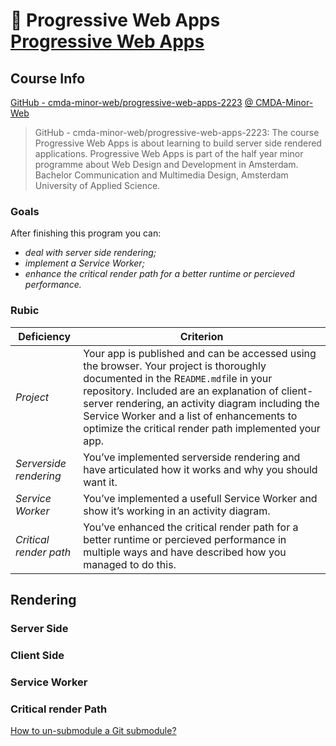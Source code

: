 # 􀯖 Progressive Web Apps [Progressive Web Apps](https://github.com/cmda-minor-web/progressive-web-apps-2223)

## Course Info
[GitHub - cmda-minor-web/progressive-web-apps-2223](https://github.com/cmda-minor-web/progressive-web-apps-2223) [@ CMDA-Minor-Web](https://github.com/cmda-minor-web/) 

> GitHub - cmda-minor-web/progressive-web-apps-2223: The course Progressive Web Apps is about learning to build server side rendered applications. Progressive Web Apps is part of the half year minor programme about Web Design and Development in Amsterdam. Bachelor Communication and Multimedia Design, Amsterdam University of Applied Science.

### Goals

After finishing this program you can:

- *deal with server side rendering;*
- *implement a Service Worker;*
- *enhance the critical render path for a better runtime or percieved performance.*

### Rubic

| **Deficiency**         | **Criterion**                                                                                                                                                                                                                                                                                                                                 |
|------------------------|-----------------------------------------------------------------------------------------------------------------------------------------------------------------------------------------------------------------------------------------------------------------------------------------------------------------------------------------------|
| *Project*              | Your app is published and can be accessed using the browser. Your project is thoroughly documented in the R`EADME.mdf`ile in your repository. Included are an explanation of client- server rendering, an activity diagram including the Service Worker and a list of enhancements to optimize the critical render path implemented your app. |
| *Serverside rendering* | You’ve implemented serverside rendering and have articulated how it works and why you should want it.                                                                                                                                                                                                                                         |
| *Service Worker*       | You’ve implemented a usefull Service Worker and show it’s working in an activity diagram.                                                                                                                                                                                                                                                     |
| *Critical render path* | You’ve enhanced the critical render path for a better runtime or percieved performance in multiple ways and have described how you managed to do this.                                                                                                                                                                                        |

## Rendering

### Server Side

### Client Side

### Service Worker

### Critical render Path

[How to un-submodule a Git submodule?](https://stackoverflow.com/questions/1759587/how-to-un-submodule-a-git-submodule)

